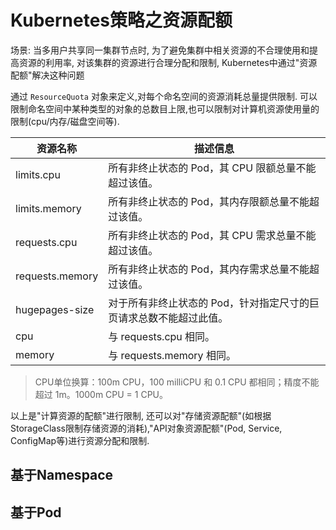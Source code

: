 # Kubernetes策略之资源配额

场景: 当多用户共享同一集群节点时, 为了避免集群中相关资源的不合理使用和提高资源的利用率, 对该集群的资源进行合理分配和限制, Kubernetes中通过"资源配额"解决这种问题

通过 `ResourceQuota` 对象来定义,对每个命名空间的资源消耗总量提供限制. 可以限制命名空间中某种类型的对象的总数目上限,也可以限制对计算机资源使用量的限制(cpu/内存/磁盘空间等).

| 资源名称        | 描述信息                                                           |
| --------------- | ------------------------------------------------------------------ |
| limits.cpu      | 所有非终止状态的 Pod，其 CPU 限额总量不能超过该值。                |
| limits.memory   | 所有非终止状态的 Pod，其内存限额总量不能超过该值。                 |
| requests.cpu    | 所有非终止状态的 Pod，其 CPU 需求总量不能超过该值。                |
| requests.memory | 所有非终止状态的 Pod，其内存需求总量不能超过该值。                 |
| hugepages-size  | 对于所有非终止状态的 Pod，针对指定尺寸的巨页请求总数不能超过此值。 |
| cpu             | 与 requests.cpu 相同。                                             |
| memory          | 与 requests.memory 相同。                                          |

> CPU单位换算：100m CPU，100 milliCPU 和 0.1 CPU 都相同；精度不能超过 1m。1000m CPU = 1 CPU。

以上是"计算资源的配额"进行限制, 还可以对"存储资源配额"(如根据StorageClass限制存储资源的消耗),"API对象资源配额"(Pod, Service, ConfigMap等)进行资源分配和限制.

## 基于Namespace

## 基于Pod
